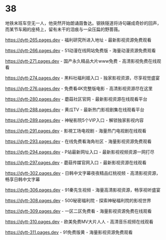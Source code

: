 # 38
地铁末班车空无一人，他突然开始朗诵聂鲁达。钢铁隧道将诗句碾成奇妙的回声，而某节车厢的座椅上，留有未干的泪痕与一朵压扁的野蔷薇。

https://dytt-265.pages.dev - 福利研究所进入地址 - 最新影视资源免费观看

https://dytt-266.pages.dev - 51动漫在线网站免费版 - 海量动漫资源免费观看

https://dytt-271.pages.dev - 国产永久精品大片www免费 - 高清影视免费在线观看

https://dytt-274.pages.dev - 黑料社福利姬入口 - 独家影视资源，尽享视觉盛宴

https://dytt-276.pages.dev - 免费看4K完整版电影 - 高清影视资源尽在这里

https://dytt-280.pages.dev - 蘑菇社区官网 - 最新影视资源在线观看平台

https://dytt-288.pages.dev - 黄瓜TV - 最新热门影视剧集在线观看平台

https://dytt-289.pages.dev - 神秘影院5个VIP入口 - 解锁独家影视内容

https://dytt-291.pages.dev - 影視工场电视剧 - 海量热门电视剧在线观看

https://dytt-293.pages.dev - 在线免费看海角社区 - 海量影视资源免费观看

https://dytt-294.pages.dev - P站最新网址入口 - 最新影视视频资源一网打尽

https://dytt-297.pages.dev - 蘑菇传媒官网入口 - 最新影视资源在线观看

https://dytt-302.pages.dev - 日韩中文字幕夜夜精品红桃视频 - 高清影视资源，畅享日韩中文字幕

https://dytt-306.pages.dev - 91秦先生视频 - 海量高清影视资源，畅享视听盛宴

https://dytt-308.pages.dev - 500秘密福利院 - 探索神秘福利院的影视世界

https://dytt-309.pages.dev - 一区二区免费看 - 海量影视资源免费在线观看

https://dytt-310.pages.dev - 欧美免费MV大片人人 - 高清音乐视频在线观看

https://dytt-311.pages.dev - 91免费版黄 - 海量影视资源免费观看
